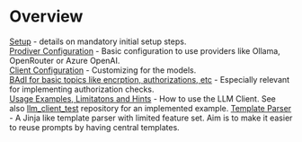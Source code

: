 # Overview

[Setup](Setup.md) - details on mandatory initial setup steps.\
[Prodiver Configuration](Provider.md) - Basic configuration to use providers like Ollama, OpenRouter or Azure OpenAI.\
[Client Configuration](ClientConfiguration.md) - Customizing for the models.\
[BAdI for basic topics like encrption, authorizations, etc](Badi_ZLLM_IMPLEMENTATION.md) - Especially relevant for implementing authorization checks.\
[Usage Examples, Limitatons and Hints](Usage.md) - How to use the LLM Client. See also [llm_client_test](https://github.com/abap-ai/llm_client_tests) repository for an implemented example.
[Template Parser](TemplateParser.md) - A Jinja like template parser with limited feature set. Aim is to make it easier to reuse prompts by having central templates.
